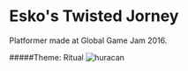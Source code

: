 # Esko's Twisted Jorney
Platformer made at Global Game Jam 2016.

#####Theme: Ritual
![huracan](http://globalgamejam.org/sites/default/files/styles/game_sidebar__wide/public/game/featured_image/title_20.jpg?itok=s4HG0Blg)
